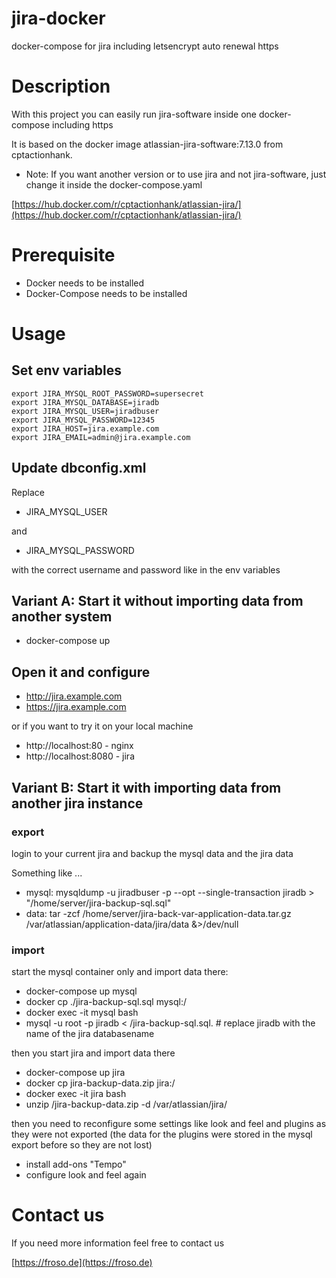 # jira-docker

docker-compose for jira including letsencrypt auto renewal https 

# Description 

With this project you can easily run jira-software inside one docker-compose including https

It is based on the docker image atlassian-jira-software:7.13.0 from cptactionhank. 
* Note: If you want another version or to use jira and not jira-software, just change it inside the docker-compose.yaml

[https://hub.docker.com/r/cptactionhank/atlassian-jira/](https://hub.docker.com/r/cptactionhank/atlassian-jira/)

# Prerequisite

* Docker needs to be installed
* Docker-Compose needs to be installed

# Usage

## Set env variables

```
export JIRA_MYSQL_ROOT_PASSWORD=supersecret
export JIRA_MYSQL_DATABASE=jiradb
export JIRA_MYSQL_USER=jiradbuser
export JIRA_MYSQL_PASSWORD=12345
export JIRA_HOST=jira.example.com
export JIRA_EMAIL=admin@jira.example.com
```

## Update dbconfig.xml

Replace 
* JIRA_MYSQL_USER 

and

* JIRA_MYSQL_PASSWORD

with the correct username and password like in the env variables

## Variant A: Start it without importing data from another system

* docker-compose up

## Open it and configure

* http://jira.example.com
* https://jira.example.com

or if you want to try it on your local machine

* http://localhost:80 - nginx
* http://localhost:8080 - jira

## Variant B: Start it with importing data from another jira instance

### export 


login to your current jira and backup the mysql data and the jira data

Something like ...

* mysql: mysqldump -u jiradbuser -p --opt --single-transaction jiradb > "/home/server/jira-backup-sql.sql" 
* data: tar -zcf /home/server/jira-back-var-application-data.tar.gz /var/atlassian/application-data/jira/data &>/dev/null

### import 

start the mysql container only and import data there:

* docker-compose up mysql
* docker cp ./jira-backup-sql.sql mysql:/
* docker exec -it mysql bash
* mysql -u root -p jiradb < /jira-backup-sql.sql. # replace jiradb with the name of the jira databasename

then you start jira and import data there

* docker-compose up jira
* docker cp jira-backup-data.zip jira:/
* docker exec -it jira bash
* unzip /jira-backup-data.zip -d /var/atlassian/jira/

then you need to reconfigure some settings like look and feel and plugins as they were not exported (the data for the plugins were stored in the mysql export before so they are not lost)

* install add-ons "Tempo"
* configure look and feel again

# Contact us

If you need more information feel free to contact us 

[https://froso.de](https://froso.de)